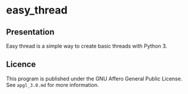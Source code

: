 # easy_thread

## Presentation

Easy thread is a simple way to create basic threads with Python 3.

## Licence

This program is published under the GNU Affero General Public License.  
See `apgl_3.0.md` for more information.
